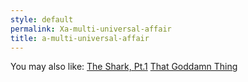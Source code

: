 ```yaml
---
style: default
permalink: Xa-multi-universal-affair
title: a-multi-universal-affair
---
```

You may also like:
[The Shark, Pt.1](http://scp-wiki.net/the-shark-pt-1)
[That Goddamn Thing](http://scp-wiki.net/that-goddamn-thing)